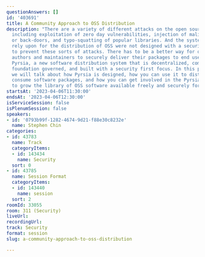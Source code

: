 ```yaml
---
questionAnswers: []
id: '403691'
title: A Community Approach to OSS Distribution
description: "There are a variety of different attacks on the open source supply chain,
  including exploitation of zero day vulnerabilities, injection of malicious code
  or back-doors, and typo-squatting of popular libraries. And the systems that we
  rely upon for the distribution of OSS were not designed with a security mindset
  to prevent these sorts of attacks. There has to be a better way for open source
  authors and maintainers to securely deliver their packages to end users!\r\n\r\nEnter
  Pyrsia, a new software distribution system that is decentralized, community-driven,
  foundation governed, and built with a security first focus. In this presentation
  we will talk about how Pyrsia is designed, how you can use it to distribute and
  consume software packages, and how you can get involved in the Pyrsia community
  to grow the library of OSS software available freely and securely for all."
startsAt: '2023-04-06T11:30:00'
endsAt: '2023-04-06T12:30:00'
isServiceSession: false
isPlenumSession: false
speakers:
- id: '0793b99f-1282-4674-9d21-f88e30c8232e'
  name: Stephen Chin
categories:
- id: 43783
  name: Track
  categoryItems:
  - id: 143434
    name: Security
  sort: 0
- id: 43785
  name: Session Format
  categoryItems:
  - id: 143440
    name: session
  sort: 2
roomId: 33055
room: 311 (Security)
liveUrl: 
recordingUrl: 
track: Security
format: session
slug: a-community-approach-to-oss-distribution

---
```

